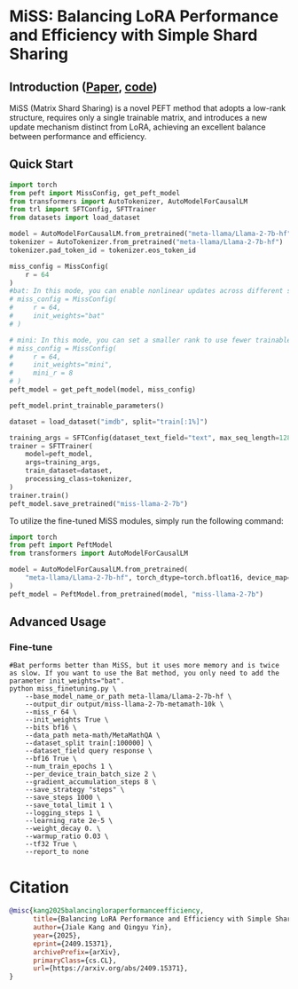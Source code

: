 # MiSS: Balancing LoRA Performance and Efficiency with Simple Shard Sharing
## Introduction ([Paper](https://huggingface.co/papers/2409.15371), [code](https://github.com/JL-er/MiSS))
MiSS (Matrix Shard Sharing) is a novel PEFT method that adopts a low-rank structure, requires only a single trainable matrix, and introduces a new update mechanism distinct from LoRA, achieving an excellent balance between performance and efficiency.


## Quick Start
```python
import torch
from peft import MissConfig, get_peft_model
from transformers import AutoTokenizer, AutoModelForCausalLM
from trl import SFTConfig, SFTTrainer
from datasets import load_dataset

model = AutoModelForCausalLM.from_pretrained("meta-llama/Llama-2-7b-hf", torch_dtype=torch.bfloat16, device_map="auto")
tokenizer = AutoTokenizer.from_pretrained("meta-llama/Llama-2-7b-hf")
tokenizer.pad_token_id = tokenizer.eos_token_id

miss_config = MissConfig(
    r = 64
)
#bat: In this mode, you can enable nonlinear updates across different shards.
# miss_config = MissConfig(
#     r = 64,
#     init_weights="bat"
# )

# mini: In this mode, you can set a smaller rank to use fewer trainable parameters, but it is recommended to keep `out_features % mini_r == 0`.
# miss_config = MissConfig(
#     r = 64,
#     init_weights="mini",
#     mini_r = 8
# )
peft_model = get_peft_model(model, miss_config)

peft_model.print_trainable_parameters()

dataset = load_dataset("imdb", split="train[:1%]")

training_args = SFTConfig(dataset_text_field="text", max_seq_length=128)
trainer = SFTTrainer(
    model=peft_model,
    args=training_args,
    train_dataset=dataset,
    processing_class=tokenizer,
)
trainer.train()
peft_model.save_pretrained("miss-llama-2-7b")
```


To utilize the fine-tuned MiSS modules, simply run the following command:
```python
import torch
from peft import PeftModel
from transformers import AutoModelForCausalLM

model = AutoModelForCausalLM.from_pretrained(
    "meta-llama/Llama-2-7b-hf", torch_dtype=torch.bfloat16, device_map="auto"
)
peft_model = PeftModel.from_pretrained(model, "miss-llama-2-7b")
```

## Advanced Usage

### Fine-tune 
```shell
#Bat performs better than MiSS, but it uses more memory and is twice as slow. If you want to use the Bat method, you only need to add the parameter init_weights="bat".
python miss_finetuning.py \
    --base_model_name_or_path meta-llama/Llama-2-7b-hf \
    --output_dir output/miss-llama-2-7b-metamath-10k \
    --miss_r 64 \
    --init_weights True \
    --bits bf16 \
    --data_path meta-math/MetaMathQA \
    --dataset_split train[:100000] \
    --dataset_field query response \
    --bf16 True \
    --num_train_epochs 1 \
    --per_device_train_batch_size 2 \
    --gradient_accumulation_steps 8 \
    --save_strategy "steps" \
    --save_steps 1000 \
    --save_total_limit 1 \
    --logging_steps 1 \
    --learning_rate 2e-5 \
    --weight_decay 0. \
    --warmup_ratio 0.03 \
    --tf32 True \
    --report_to none
```



# Citation
```bib
@misc{kang2025balancingloraperformanceefficiency,
      title={Balancing LoRA Performance and Efficiency with Simple Shard Sharing}, 
      author={Jiale Kang and Qingyu Yin},
      year={2025},
      eprint={2409.15371},
      archivePrefix={arXiv},
      primaryClass={cs.CL},
      url={https://arxiv.org/abs/2409.15371}, 
}
